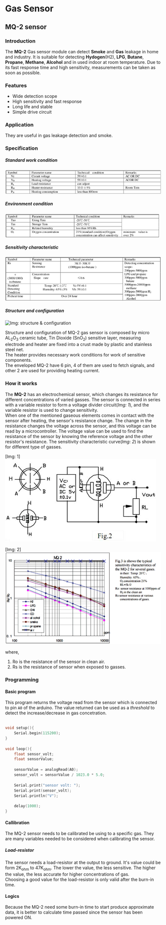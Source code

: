 # Gas Sensor

## MQ-2 sensor

### Introduction

The **MQ-2** Gas sensor module can detect **Smoke** and **Gas** leakage in home and industry. It is suitable for detecting **Hydogen**(H2), **LPG**, **Butane**, **Propane**, **Methane**, **Alcohol** and in used indoor at room temperature. Due to its fast response time and high sensitivity, measurements can be taken as soon as possible.

### Features

* Wide detection scope
* High sensitivity and fast response
* Long life and stable
* Simple drive circuit

### Application

They are useful in gas leakage detection and smoke.  

### Specification

##### Standard work condition

![Img: standard work condition](https://github.com/R-INYURU/SnHsecurity/blob/master/notes/img/MQ-2_standard_work_condition.png)  

##### Environment condition

![Img: environment condition](https://github.com/R-INYURU/SnHsecurity/blob/master/notes/img/MQ-2_environment_condition.png)  

##### Sensitivity characteristic

![Img: sensitivity characteristic](https://github.com/R-INYURU/SnHsecurity/blob/master/notes/img/MQ-2_sensitivity_characteristic.png)  

##### Structure and configuration

![Img: structure & configuration](https://github.com/R-INYURU/SnHsecurity/blob/master/notes/img/MQ-2_structure_n_configuratio,png)  

Structure and configuration of MQ-2 gas sensor is composed by micro AL<sub>2</sub>O<sub>3</sub> ceramic tube, Tin Dioxide (SnO<sub>2</sub>) sensitive layer, measuring electrode and heater are fixed into a crust made by plastic and stainless steel net.  
The heater provides necessary work conditions for work of sensitive components.  
The enveloped MQ-2 have 6 pin, 4 of them are used to fetch signals, and other 2 are used for providing heating current.  

### How it works

The **MQ-2** has an electrochemical sensor, which changes its resistance for different concentrations of varied gasses. The sensor is connected in series with a variable resistor to form a voltage divider circuit(*Img: 1*), and the variable resistor is used to change sensitivity.  
When one of the mentioned gaseous elements comes in contact with the sensor after heating, the sensor's resistance change. The change in the resistance changes the voltage across the sensor, and this voltage can be read by a microcontroller. The voltage value can be used to find the resistance of the sensor by knowing the reference voltage and the other resistor's resistance. The sensitivity characteristic curve(*Img: 2*) is shown for different type of gasses.  

[Img: 1]  
![Img: Voltage divider](https://github.com/R-INYURU/SnHsecurity/blob/master/notes/img/MQ-2_voltage_divider.jpg)  

[Img: 2]  
![Img: sensitivity](https://github.com/R-INYURU/SnHsecurity/blob/master/notes/img/MQ-2_sensitivity.png)  

where,  
1. Ro is the resistance of the sensor in clean air.
2. Rs is the resistance of sensor when exposed to gasses.

### Programming

#### Basic program

This program returns the voltage read from the sensor which is connected to pin `A0` of the arduino. The value returned can be used as a *threshold* to detect the increase/decrease in gas concetration.

```C++

void setup(){
	Serial.begin(115200);
}

void loop(){
	float sensor_volt;
	float sensorValue;
	
	sensorValue = analogRead(A0);
	sensor_volt = sensorValue / 1023.0 * 5.0;
	
	Serial.print("sensor volt: ");
	Serial.print(sensor_volt);
	Serial.println("V");
	
	delay(1000);
}
```

#### Callibration

The MQ-2 sensor needs to be calibrated be using to a specific gas. They are many variables needed to be considered when calibrating the sensor.  

##### Load-resistor

The sensor needs a load-resistor at the output to ground. It's value could be form 2K<sub>ohm</sub> to 47K<sub>ohm</sub>. The lower the value, the less sensitive. The higher the value, the less accurate for higher concentrations of gas.  
Choosing a good value for the load-resistor is only valid after the burn-in time.  

#### Logics

Because the MQ-2 need some burn-in time to start produce approximate data, it is better to calculate time passed since the sensor has been powered ON.  

